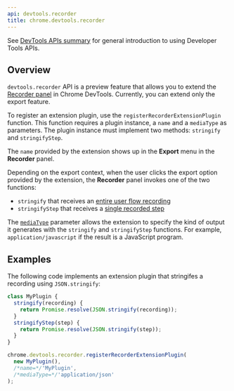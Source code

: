```yaml
---
api: devtools.recorder
title: chrome.devtools.recorder
---
```


See [DevTools APIs summary][1] for general introduction to using Developer Tools APIs.

## Overview

`devtools.recorder` API is a preview feature that allows you to extend the [Recorder panel](/docs/devtools/recorder/) in Chrome DevTools.
Currently, you can extend only the export feature.

To register an extension plugin, use the `registerRecorderExtensionPlugin` function. This function requires a plugin instance, a `name` and a `mediaType` as parameters. The plugin instance must implement two methods: `stringify` and `stringifyStep`.

The `name` provided by the extension shows up in the **Export** menu in the **Recorder** panel.

Depending on the export context, when the user clicks the export option provided by the extension,
the **Recorder** panel invokes one of the two functions:

- `stringify` that receives an [entire user flow recording][2]
- `stringifyStep`  that receives a [single recorded step][3]

The [`mediaType`][4] parameter allows the extension to specify the kind of output it generates with the
`stringify` and `stringifyStep` functions. For example, `application/javascript` if the result is a JavaScript
program.

## Examples

The following code implements an extension plugin that stringifes a recording using `JSON.stringify`:

```js
class MyPlugin {
  stringify(recording) {
    return Promise.resolve(JSON.stringify(recording));
  }
  stringifyStep(step) {
    return Promise.resolve(JSON.stringify(step));
  }
}

chrome.devtools.recorder.registerRecorderExtensionPlugin(
  new MyPlugin(),
  /*name=*/'MyPlugin',
  /*mediaType=*/'application/json'
);
```

[1]: /docs/extensions/mv3/devtools
[2]: https://github.com/puppeteer/replay/blob/main/src/Schema.ts#L245
[3]: https://github.com/puppeteer/replay/blob/main/src/Schema.ts#L243
[4]: https://www.iana.org/assignments/media-types/media-types.xhtml
